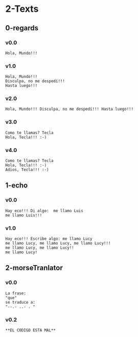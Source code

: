 # 2-Texts

## 0-regards

### v0.0
~~~
Hola, Mundo!!!
~~~

### v1.0
~~~
Hola, Mundo!!!
Disculpa, no me despedí!!!
Hasta luego!!!
~~~

### v2.0
~~~
Hola, Mundo!!! Disculpa, no me despedí!!! Hasta luego!!!
~~~

### v3.0
~~~
Como te llamas? Tecla
Hola, Tecla!!! :-)
~~~

### v4.0
~~~
Como te llamas? Tecla
Hola, Tecla!!! :-)
Adios, Tecla!!! :-)
~~~

## 1-echo

### v0.0
~~~
Hay eco!!! Di algo:  me llamo Luis
me llamo Luis!!!
~~~
### v1.0
~~~
Hay eco!!! Escribe algo: me llamo Lucy
me llamo Lucy, me llamo Lucy, me llamo Lucy!!!
me llamo Lucy, me llamo Lucy!!
me llamo Lucy!
~~~

## 2-morseTranlator

### v0.0
~~~
La frase:    
"que"        
se traduce a:
"--.- ..- . "
~~~

### v0.2
~~~
**EL CODIGO ESTA MAL**
~~~

